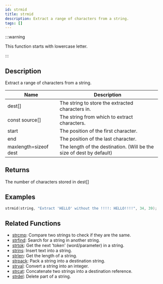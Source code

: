```yaml
---
id: strmid
title: strmid
description: Extract a range of characters from a string.
tags: []
---
```


:::warning

This function starts with lowercase letter.

:::

## Description

Extract a range of characters from a string.

| Name                  | Description                                                          |
| --------------------- | -------------------------------------------------------------------- |
| dest[]                | The string to store the extracted characters in.                     |
| const source[]        | The string from which to extract characters.                         |
| start                 | The position of the first character.                                 |
| end                   | The position of the last character.                                  |
| maxlength=sizeof dest | The length of the destination. (Will be the size of dest by default) |

## Returns

The number of characters stored in dest[]

## Examples

```c
strmid(string, "Extract 'HELLO' without the !!!!: HELLO!!!!", 34, 39); //string contains "HELLO"
```

## Related Functions

- [strcmp](../functions/strcmp): Compare two strings to check if they are the same.
- [strfind](../functions/strfind): Search for a string in another string.
- [strtok](../functions/strtok): Get the next 'token' (word/parameter) in a string.
- [strins](../function/strins): Insert text into a string.
- [strlen](../function/strlen): Get the length of a string.
- [strpack](../functions/strpack): Pack a string into a destination string.
- [strval](../functions/strval): Convert a string into an integer.
- [strcat](../functions/strcat): Concatenate two strings into a destination reference.
- [strdel](../functions/strdel): Delete part of a string.
